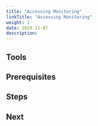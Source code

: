 ```yaml
---
title: "Accessing Monitoring"
linkTitle: "Accessing Monitoring"
weight: 1
date: 2020-11-07
description: 
---
```


## Tools

## Prerequisites

## Steps

## Next
